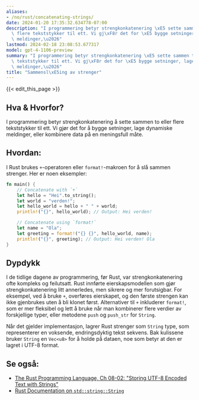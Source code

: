 ```yaml
---
aliases:
- /no/rust/concatenating-strings/
date: 2024-01-20 17:35:32.634778-07:00
description: "I programmering betyr strengkonkatenering \xE5 sette sammen to eller\
  \ flere tekststykker til ett. Vi gj\xF8r det for \xE5 bygge setninger, lage dynamiske\
  \ meldinger,\u2026"
lastmod: 2024-02-18 23:08:53.677317
model: gpt-4-1106-preview
summary: "I programmering betyr strengkonkatenering \xE5 sette sammen to eller flere\
  \ tekststykker til ett. Vi gj\xF8r det for \xE5 bygge setninger, lage dynamiske\
  \ meldinger,\u2026"
title: "Sammensl\xE5ing av strenger"
---
```


{{< edit_this_page >}}

## Hva & Hvorfor?
I programmering betyr strengkonkatenering å sette sammen to eller flere tekststykker til ett. Vi gjør det for å bygge setninger, lage dynamiske meldinger, eller kombinere data på en meningsfull måte.

## Hvordan:
I Rust brukes `+`-operatoren eller `format!`-makroen for å slå sammen strenger. Her er noen eksempler:

```Rust
fn main() {
    // Concatenate with `+`
    let hello = "Hei".to_string();
    let world = "verden!";
    let hello_world = hello + " " + world;
    println!("{}", hello_world); // Output: Hei verden!

    // Concatenate using `format!`
    let name = "Ola";
    let greeting = format!("{} {}", hello_world, name);
    println!("{}", greeting); // Output: Hei verden! Ola
}
```

## Dypdykk
I de tidlige dagene av programmering, før Rust, var strengkonkatenering ofte kompleks og feilutsatt. Rust innførte eierskapsmodellen som gjør strengkonkatenering litt annerledes, men sikrere og mer forutsigbar. For eksempel, ved å bruke `+`, overføres eierskapet, og den første strengen kan ikke gjenbrukes uten å bli klonet først. Alternativer til `+` inkluderer `format!`, som er mer fleksibel og lett å bruke når man kombinerer flere verdier av forskjellige typer, eller metodene `push` og `push_str` for `String`.

Når det gjelder implementasjon, lagrer Rust strenger som `String` type, som representerer en voksende, endringsdyktig tekst sekvens. Bak kulissene bruker `String` en `Vec<u8>` for å holde på dataen, noe som betyr at den er lagret i UTF-8 format.

## Se også:
- [The Rust Programming Language, Ch 08-02: "Storing UTF-8 Encoded Text with Strings"](https://doc.rust-lang.org/book/ch08-02-strings.html)
- [Rust Documentation on `std::string::String`](https://doc.rust-lang.org/std/string/struct.String.html)
